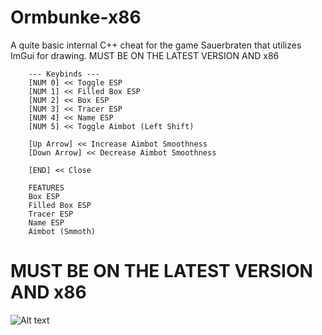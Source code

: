 # Ormbunke-x86
A quite basic internal C++ cheat for the game Sauerbraten that utilizes ImGui for drawing. MUST BE ON THE LATEST VERSION AND x86

        --- Keybinds ---
        [NUM 0] << Toggle ESP
        [NUM 1] << Filled Box ESP
        [NUM 2] << Box ESP
        [NUM 3] << Tracer ESP
        [NUM 4] << Name ESP
        [NUM 5] << Toggle Aimbot (Left Shift)

        [Up Arrow] << Increase Aimbot Smoothness
        [Down Arrow] << Decrease Aimbot Smoothness

        [END] << Close

        FEATURES
        Box ESP
        Filled Box ESP
        Tracer ESP
        Name ESP
        Aimbot (Smmoth)

# MUST BE ON THE LATEST VERSION AND x86

![Alt text](https://cdn.discordapp.com/attachments/904018723105558581/1066150138957009038/image.png?size=4096?raw=true "...")
